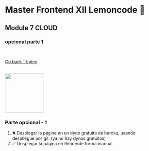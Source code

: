 # Master Frontend XII Lemoncode 🍋

## Module 7 CLOUD

### opcional parte 1

<br>

[Go back - Index](https://github.com/MiguelJiRo/Master-Frontend-XII-Lemoncode)

<br>

<img align="center" src="https://media.giphy.com/media/7j2hfyeVcDtf2/giphy.gif" width="128px">

<br>

### Parte opcional - 1

<ol>
    <li>❌ Desplegar la página en un dyno gratuito de heroku, usando despliegue por git. (ya no hay dynos gratuitos)</li>
    <li>✅ Desplegar la página en Renderde forma manual.</li>
</ol>

<br>
